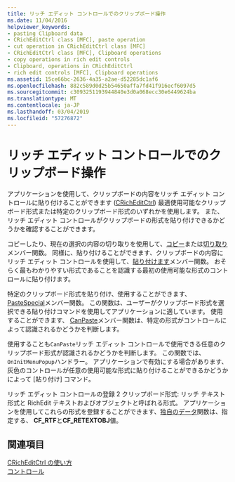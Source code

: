 ```yaml
---
title: リッチ エディット コントロールでのクリップボード操作
ms.date: 11/04/2016
helpviewer_keywords:
- pasting Clipboard data
- CRichEditCtrl class [MFC], paste operation
- cut operation in CRichEditCtrl class [MFC]
- CRichEditCtrl class [MFC], Clipboard operations
- copy operations in rich edit controls
- Clipboard, operations in CRichEditCtrl
- rich edit controls [MFC], Clipboard operations
ms.assetid: 15ce66bc-2636-4a35-a2ae-d52285dc1af6
ms.openlocfilehash: 882c589d0d25b54650affa7fd41f916ecf6097d5
ms.sourcegitcommit: c3093251193944840e3d0a068ecc30e6449624ba
ms.translationtype: MT
ms.contentlocale: ja-JP
ms.lasthandoff: 03/04/2019
ms.locfileid: "57276872"
---
```

# <a name="clipboard-operations-in-rich-edit-controls"></a>リッチ エディット コントロールでのクリップボード操作

アプリケーションを使用して、クリップボードの内容をリッチ エディット コントロールに貼り付けることができます ([CRichEditCtrl](../mfc/reference/cricheditctrl-class.md)) 最適使用可能なクリップボード形式または特定のクリップボード形式のいずれかを使用します。 また、リッチ エディット コントロールがクリップボードの形式を貼り付けできるかどうかを確認することができます。

コピーしたり、現在の選択の内容の切り取りを使用して、[コピー](../mfc/reference/cricheditctrl-class.md#copy)または[切り取り](../mfc/reference/cricheditctrl-class.md#cut)メンバー関数。 同様に、貼り付けることができます、クリップボードの内容にリッチ エディット コントロールを使用して、[貼り付けます](../mfc/reference/cricheditctrl-class.md#paste)メンバー関数。 おそらく最もわかりやすい形式であることを認識する最初の使用可能な形式のコントロールに貼り付けます。

特定のクリップボード形式を貼り付け、使用することができます、 [PasteSpecial](../mfc/reference/cricheditctrl-class.md#pastespecial)メンバー関数。 この関数は、ユーザーがクリップボード形式を選択できる貼り付けコマンドを使用してアプリケーションに適しています。 使用することができます、 [CanPaste](../mfc/reference/cricheditctrl-class.md#canpaste)メンバー関数は、特定の形式がコントロールによって認識されるかどうかを判断します。

使用することも`CanPaste`リッチ エディット コントロールで使用できる任意のクリップボード形式が認識されるかどうかを判断します。 この関数では、`OnInitMenuPopup`ハンドラー。 アプリケーションで有効にする場合があります、灰色のコントロールが任意の使用可能な形式に貼り付けることができるかどうかによって [貼り付け] コマンド。

リッチ エディット コントロールの登録 2 クリップボード形式: リッチ テキスト形式と RichEdit テキストおよびオブジェクトと呼ばれる形式。 アプリケーションを使用してこれらの形式を登録することができます、[独自のデータ](/windows/desktop/api/winuser/nf-winuser-registerclipboardformata)関数は、指定する、 **CF_RTF**と**CF_RETEXTOBJ**値。

## <a name="see-also"></a>関連項目

[CRichEditCtrl の使い方](../mfc/using-cricheditctrl.md)<br/>
[コントロール](../mfc/controls-mfc.md)
